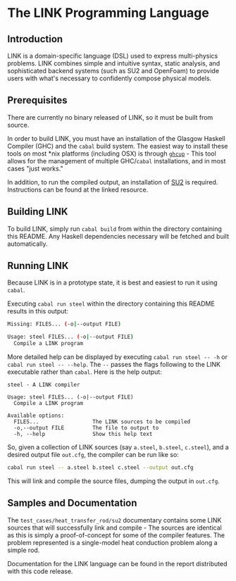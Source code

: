 # The LINK Programming Language

## Introduction

LINK is a domain-specific language (DSL) used to express multi-physics
problems. LINK combines simple and intuitive syntax, static analysis, and
sophisticated backend systems (such as SU2 and OpenFoam) to provide users with
what's necessary to confidently compose physical models.

## Prerequisites

There are currently no binary released of LINK, so it must be built from
source.

In order to build LINK, you must have an installation of the Glasgow Haskell
Compiler (GHC) and the `cabal` build system. The easiest way to install these
tools on most *nix platforms (including OSX) is through
[`ghcup`](https://www.haskell.org/ghcup/) - This tool allows for the management
of multiple GHC/`cabal` installations, and in most cases "just works."

In addition, to run the compiled output, an installation of
[SU2](https://su2code.github.io/) is required. Instructions can be found at the
linked resource.

## Building LINK

To build LINK, simply run `cabal build` from within the directory containing
this README. Any Haskell dependencies necessary will be fetched and built
automatically.

## Running LINK

Because LINK is in a prototype state, it is best and easiest to run it using
`cabal`.

Executing `cabal run steel` within the directory containing this README results
in this output:

```bash
Missing: FILES... (-o|--output FILE)

Usage: steel FILES... (-o|--output FILE)
  Compile a LINK program
```

More detailed help can be displayed by executing `cabal run steel -- -h` or
`cabal run steel -- --help`. The `--` passes the flags following to the
LINK executable rather than `cabal`. Here is the help output:

```text
steel - A LINK compiler

Usage: steel FILES... (-o|--output FILE)
  Compile a LINK program

Available options:
  FILES...                 The LINK sources to be compiled
  -o,--output FILE         The file to output to
  -h, --help               Show this help text
```

So, given a collection of LINK sources (say `a.steel`, `b.steel`, `c.steel`),
and a desired output file `out.cfg`, the compiler can be run like so:

```bash
cabal run steel -- a.steel b.steel c.steel --output out.cfg
```

This will link and compile the source files, dumping the output in `out.cfg`.

## Samples and Documentation

The `test_cases/heat_transfer_rod/su2` documentary contains some LINK sources
that will successfully link and compile - The sources are identical as this is
simply a proof-of-concept for some of the compiler features. The problem
represented is a single-model heat conduction problem along a simple rod.

Documentation for the LINK language can be found in the report distributed with
this code release.
